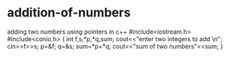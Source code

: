 # addition-of-numbers
adding two numbers using pointers in c++
#include<iostream.h>
#include<conio.h>
{
int f,s,*p,*q,sum;
cout<<"enter two integers to add \n";
cin>>f>>s;
p=&f;
q=&s;
sum=*p+*q;
cout<<"sum of two numbers"<<sum;
}
